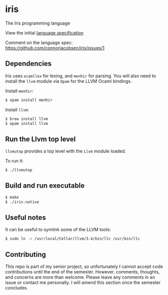 # iris

The Iris programming language

View the initial [language specification](SPECIFICATION.md)

Comment on the language spec: https://github.com/connorjacobsen/iris/issues/1

## Dependencies

Iris uses `ocamllex` for lexing, and `menhir` for parsing. You will also need to install the `llvm` module via `Opam` for the LLVM Ocaml bindings.

Install `menhir`:

```bash
$ opam install menhir
```

Install `llvm`:

```bash
$ brew install llvm
$ opam install llvm
```

## Run the Llvm top level

`llvmutop` provides a top level with the `Llvm` module loaded.

To run it:

```bash
$ ./llvmutop
```

## Build and run executable

```bash
$ make
$ ./iris.native
```

## Useful notes

It can be useful to symlink some of the LLVM tools:

```bash
$ sudo ln -s /usr/local/Cellar/llvm/3.4/bin/llc /usr/bin/llc
```

## Contributing

This repo is part of my senior project, so unfortunately I cannot accept code contributions until the end of the semester. However, comments, thoughts, and concerns are more than welcome. Please leave any comments in an issue or contact me personally. I will amend this section once the semester concludes.
